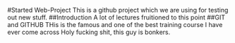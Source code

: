 #Started Web-Project
This is a github project which we are using for testing out new stuff.
##Introduction
A lot of lectures fruitioned to this point
##GIT and GITHUB
THis is the famous and one of the best training course I have ever come across
Holy fucking shit, this guy is bonkers.
